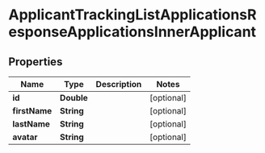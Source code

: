 

# ApplicantTrackingListApplicationsResponseApplicationsInnerApplicant


## Properties

| Name | Type | Description | Notes |
|------------ | ------------- | ------------- | -------------|
|**id** | **Double** |  |  [optional] |
|**firstName** | **String** |  |  [optional] |
|**lastName** | **String** |  |  [optional] |
|**avatar** | **String** |  |  [optional] |




